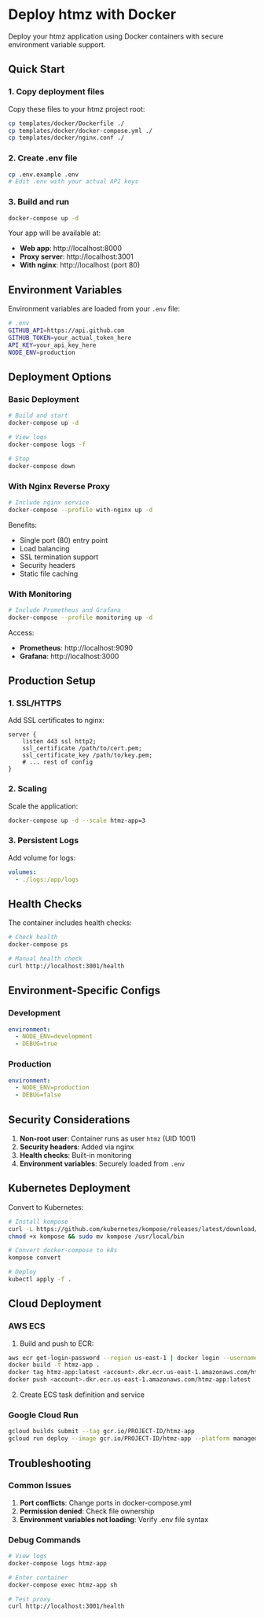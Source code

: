 # Deploy htmz with Docker

Deploy your htmz application using Docker containers with secure environment variable support.

## Quick Start

### 1. Copy deployment files

Copy these files to your htmz project root:

```bash
cp templates/docker/Dockerfile ./
cp templates/docker/docker-compose.yml ./
cp templates/docker/nginx.conf ./
```

### 2. Create .env file

```bash
cp .env.example .env
# Edit .env with your actual API keys
```

### 3. Build and run

```bash
docker-compose up -d
```

Your app will be available at:
- **Web app**: http://localhost:8000
- **Proxy server**: http://localhost:3001
- **With nginx**: http://localhost (port 80)

## Environment Variables

Environment variables are loaded from your `.env` file:

```bash
# .env
GITHUB_API=https://api.github.com
GITHUB_TOKEN=your_actual_token_here
API_KEY=your_api_key_here
NODE_ENV=production
```

## Deployment Options

### Basic Deployment

```bash
# Build and start
docker-compose up -d

# View logs
docker-compose logs -f

# Stop
docker-compose down
```

### With Nginx Reverse Proxy

```bash
# Include nginx service
docker-compose --profile with-nginx up -d
```

Benefits:
- Single port (80) entry point
- Load balancing
- SSL termination support
- Security headers
- Static file caching

### With Monitoring

```bash
# Include Prometheus and Grafana
docker-compose --profile monitoring up -d
```

Access:
- **Prometheus**: http://localhost:9090
- **Grafana**: http://localhost:3000

## Production Setup

### 1. SSL/HTTPS

Add SSL certificates to nginx:

```nginx
server {
    listen 443 ssl http2;
    ssl_certificate /path/to/cert.pem;
    ssl_certificate_key /path/to/key.pem;
    # ... rest of config
}
```

### 2. Scaling

Scale the application:

```bash
docker-compose up -d --scale htmz-app=3
```

### 3. Persistent Logs

Add volume for logs:

```yaml
volumes:
  - ./logs:/app/logs
```

## Health Checks

The container includes health checks:

```bash
# Check health
docker-compose ps

# Manual health check
curl http://localhost:3001/health
```

## Environment-Specific Configs

### Development
```yaml
environment:
  - NODE_ENV=development
  - DEBUG=true
```

### Production
```yaml
environment:
  - NODE_ENV=production
  - DEBUG=false
```

## Security Considerations

1. **Non-root user**: Container runs as user `htmz` (UID 1001)
2. **Security headers**: Added via nginx
3. **Health checks**: Built-in monitoring
4. **Environment variables**: Securely loaded from `.env`

## Kubernetes Deployment

Convert to Kubernetes:

```bash
# Install kompose
curl -L https://github.com/kubernetes/kompose/releases/latest/download/kompose-linux-amd64 -o kompose
chmod +x kompose && sudo mv kompose /usr/local/bin

# Convert docker-compose to k8s
kompose convert

# Deploy
kubectl apply -f .
```

## Cloud Deployment

### AWS ECS

1. Build and push to ECR:
```bash
aws ecr get-login-password --region us-east-1 | docker login --username AWS --password-stdin <account>.dkr.ecr.us-east-1.amazonaws.com
docker build -t htmz-app .
docker tag htmz-app:latest <account>.dkr.ecr.us-east-1.amazonaws.com/htmz-app:latest
docker push <account>.dkr.ecr.us-east-1.amazonaws.com/htmz-app:latest
```

2. Create ECS task definition and service

### Google Cloud Run

```bash
gcloud builds submit --tag gcr.io/PROJECT-ID/htmz-app
gcloud run deploy --image gcr.io/PROJECT-ID/htmz-app --platform managed
```

## Troubleshooting

### Common Issues

1. **Port conflicts**: Change ports in docker-compose.yml
2. **Permission denied**: Check file ownership
3. **Environment variables not loading**: Verify .env file syntax

### Debug Commands

```bash
# View logs
docker-compose logs htmz-app

# Enter container
docker-compose exec htmz-app sh

# Test proxy
curl http://localhost:3001/health
```